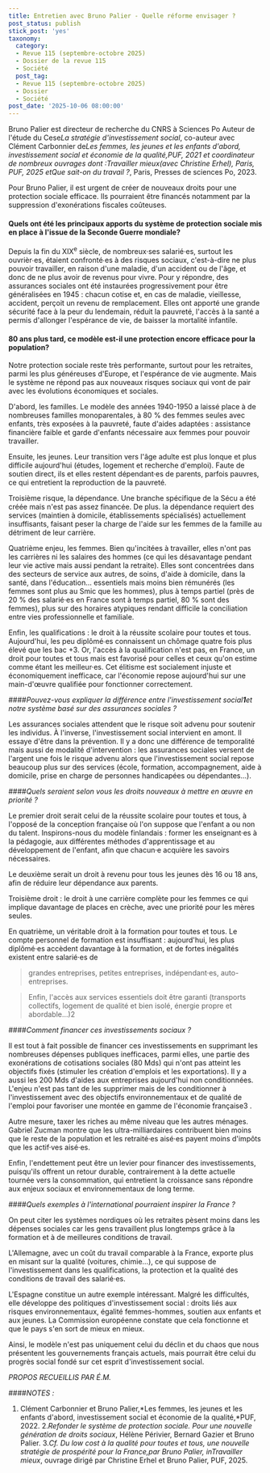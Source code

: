 ```yaml
---
title: Entretien avec Bruno Palier - Quelle réforme envisager ?
post_status: publish
stick_post: 'yes'
taxonomy:
  category:
  - Revue 115 (septembre-octobre 2025)
  - Dossier de la revue 115
  - Société
  post_tag:
  - Revue 115 (septembre-octobre 2025)
  - Dossier
  - Société
post_date: '2025-10-06 08:00:00'
---
```


Bruno Palier est directeur de recherche du CNRS à Sciences Po Auteur de l'étude du Cese*La stratégie d'investissement social*, co-auteur avec Clément Carbonnier de*Les femmes, les jeunes et les enfants d'abord, investissement social et économie de la qualité,*PUF, 2021 et coordinateur de nombreux ouvrages dont :*Travailler mieux*(avec Christine Erhel), Paris, PUF, 2025 et*Que sait-on du travail ?*, Paris, Presses de sciences Po, 2023.

Pour Bruno Palier, il est urgent de créer de nouveaux droits pour une protection sociale efficace. Ils pourraient être financés notamment par la suppression d'exonérations fiscales coûteuses.

#### Quels ont été les principaux apports du système de protection sociale mis en place à l'issue de la Seconde Guerre mondiale?

Depuis la fin du XIX<sup>e</sup> siècle, de nombreux·ses salarié·es, surtout les ouvrièr∙es, étaient confronté∙es à des risques sociaux, c'est-à-dire ne plus pouvoir travailler, en raison d'une maladie, d'un accident ou de l'âge, et donc de ne plus avoir de revenus pour vivre. Pour y répondre, des assurances sociales ont été instaurées progressivement pour être généralisées en 1945 : chacun cotise et, en cas de maladie, vieillesse, accident, perçoit un revenu de remplacement. Elles ont apporté une grande sécurité face à la peur du lendemain, réduit la pauvreté, l'accès à la santé a permis d'allonger l'espérance de vie, de baisser la mortalité infantile.

#### 80 ans plus tard, ce modèle est-il une protection encore efficace pour la population?

Notre protection sociale reste très performante, surtout pour les retraites, parmi les plus généreuses d'Europe, et l'espérance de vie augmente. Mais le système ne répond pas aux nouveaux risques sociaux qui vont de pair avec les évolutions économiques et sociales.

D'abord, les familles. Le modèle des années 1940-1950 a laissé place à de nombreuses familles monoparentales, à 80 % des femmes seules avec enfants, très exposées à la pauvreté, faute d'aides adaptées : assistance financière faible et garde d'enfants nécessaire aux femmes pour pouvoir travailler.

Ensuite, les jeunes. Leur transition vers l'âge adulte est plus lonque et plus difficile aujourd'hui (études, logement et recherche d'emploi). Faute de soutien direct, ils et elles restent dépendant·es de parents, parfois pauvres, ce qui entretient la reproduction de la pauvreté.

Troisième risque, la dépendance. Une branche spécifique de la Sécu a été créée mais n'est pas assez financée. De plus. la dépendance requiert des services (maintien à domicile, établissements spécialisés) actuellement insuffisants, faisant peser la charge de l'aide sur les femmes de la famille au détriment de leur carrière.

Quatrième enjeu, les femmes. Bien qu'incitées à travailler, elles n'ont pas les carrières ni les salaires des hommes (ce qui les désavantage pendant leur vie active mais aussi pendant la retraite). Elles sont concentrées dans des secteurs de service aux autres, de soins, d'aide à domicile, dans la santé, dans l'éducation... essentiels mais moins bien rémunérés (les femmes sont plus au Smic que les hommes), plus à temps partiel (près de 20 % des salarié·es en France sont à temps partiel, 80 % sont des femmes), plus sur des horaires atypiques rendant difficile la conciliation entre vies professionnelle et familiale.

Enfin, les qualifications : le droit à la réussite scolaire pour toutes et tous. Aujourd'hui, les peu diplômé∙es connaissent un chômage quatre fois plus élevé que les bac +3. Or, l'accès à la qualification n'est pas, en France, un droit pour toutes et tous mais est favorisé pour celles et ceux qu'on estime comme étant les meilleur·es. Cet élitisme est socialement injuste et économiquement inefficace, car l'économie repose aujourd'hui sur une main-d'œuvre qualifiée pour fonctionner correctement.

####*Pouvez-vous expliquer la différence entre l'investissement social**1**et notre système basé sur des assurances sociales ?*

Les assurances sociales attendent que le risque soit advenu pour soutenir les individus. À l'inverse, l'investissement social intervient en amont. Il essaye d'être dans la prévention. Il y a donc une différence de temporalité mais aussi de modalité d'intervention : les assurances sociales versent de l'argent une fois le risque advenu alors que l'investissement social repose beaucoup plus sur des services (école, formation, accompagnement, aide à domicile, prise en charge de personnes handicapées ou dépendantes...).

####*Quels seraient selon vous les droits nouveaux à mettre en œuvre en priorité ?*

Le premier droit serait celui de la réussite scolaire pour toutes et tous, à l'opposé de la conception française où l'on suppose que l'enfant a ou non du talent. Inspirons-nous du modèle finlandais : former les enseignant·es à la pédagogie, aux différentes méthodes d'apprentissage et au développement de l'enfant, afin que chacun·e acquière les savoirs nécessaires.

Le deuxième serait un droit à revenu pour tous les jeunes dès 16 ou 18 ans, afin de réduire leur dépendance aux parents.

Troisième droit : le droit à une carrière complète pour les femmes ce qui implique davantage de places en crèche, avec une priorité pour les mères seules.

En quatrième, un véritable droit à la formation pour toutes et tous. Le compte personnel de formation est insuffisant : aujourd'hui, les plus diplômé·es accèdent davantage à la formation, et de fortes inégalités existent entre salarié·es de

> grandes entreprises, petites entreprises, indépendant·es, auto-entreprises.

> Enfin, l'accès aux services essentiels doit être garanti (transports collectifs, logement de qualité et bien isolé, énergie propre et abordable…)2

####*Comment financer ces investissements sociaux ?*

Il est tout à fait possible de financer ces investissements en supprimant les nombreuses dépenses publiques inefficaces, parmi elles, une partie des exonérations de cotisations sociales (80 Mds) qui n'ont pas atteint les objectifs fixés (stimuler les création d'emplois et les exportations). Il y a aussi les 200 Mds d'aides aux entreprises aujourd'hui non conditionnées. L'enjeu n'est pas tant de les supprimer mais de les conditionner à l'investissement avec des objectifs environnementaux et de qualité de l'emploi pour favoriser une montée en gamme de l'économie française3 .

Autre mesure, taxer les riches au même niveau que les autres ménages. Gabriel Zucman montre que les ultra-milliardaires contribuent bien moins que le reste de la population et les retraité·es aisé·es payent moins d'impôts que les actif·ves aisé·es.

Enfin, l'endettement peut être un levier pour financer des investissements, puisqu'ils offrent un retour durable, contrairement à la dette actuelle tournée vers la consommation, qui entretient la croissance sans répondre aux enjeux sociaux et environnementaux de long terme.

####*Quels exemples à l'international pourraient inspirer la France ?*

On peut citer les systèmes nordiques où les retraites pèsent moins dans les dépenses sociales car les gens travaillent plus longtemps grâce à la formation et à de meilleures conditions de travail.

L'Allemagne, avec un coût du travail comparable à la France, exporte plus en misant sur la qualité (voitures, chimie…), ce qui suppose de l'investissement dans les qualifications, la protection et la qualité des conditions de travail des salarié·es.

L'Espagne constitue un autre exemple intéressant. Malgré les difficultés, elle développe des politiques d'investissement social : droits liés aux risques environnementaux, égalité femmes-hommes, soutien aux enfants et aux jeunes. La Commission européenne constate que cela fonctionne et que le pays s'en sort de mieux en mieux.

Ainsi, le modèle n'est pas uniquement celui du déclin et du chaos que nous présentent les gouvernements français actuels, mais pourrait être celui du progrès social fondé sur cet esprit d'investissement social.

*PROPOS RECUEILLIS PAR É.M.*

####*NOTES :*

1. Clément Carbonnier et Bruno Palier,*Les femmes, les jeunes et les enfants d'abord, investissement social et économie de la qualité,*PUF, 2022.
2.*Refonder le système de protection sociale. Pour une nouvelle génération de droits sociaux*, Hélène Périvier, Bernard Gazier et Bruno Palier.
3.*Cf. Du low cost à la qualité pour toutes et tous, une nouvelle stratégie de prospérité pour la France,*par Bruno Palier, in*Travailler mieux*, ouvrage dirigé par Christine Erhel et Bruno Palier, PUF, 2025.